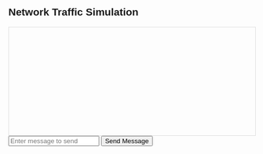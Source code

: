 <!DOCTYPE html>
<html lang="en">
<head>
  <meta charset="UTF-8">
  <meta name="viewport" content="width=device-width, initial-scale=1.0">
  <title>Network Traffic Simulation</title>
  <style>
    body { font-family: Arial, sans-serif; margin: 20px; }
    #messages { border: 1px solid #ddd; padding: 10px; height: 200px; overflow-y: scroll; }
    .sent { color: blue; }
    .received { color: green; }
    .status { color: gray; }
  </style>
</head>
<body>
  <h2>Network Traffic Simulation</h2>
  <div id="messages"></div>
  <input type="text" id="messageInput" placeholder="Enter message to send" />
  <button onclick="sendMessage()">Send Message</button>

  <script>
    // Create a WebSocket to simulate network communication
    let socket = new WebSocket("wss://echo.websocket.org"); // Using a public WebSocket echo server
    const messagesDiv = document.getElementById("messages");

    // Display connection status
    socket.onopen = () => addMessage("Connected to server", "status");
    socket.onclose = () => addMessage("Disconnected from server", "status");

    // Function to display messages in the messages div
    function addMessage(message, type) {
      const msg = document.createElement("p");
      msg.classList.add(type);
      msg.textContent = message;
      messagesDiv.appendChild(msg);
      messagesDiv.scrollTop = messagesDiv.scrollHeight; // Auto-scroll to latest message
    }

    // Function to send messages to the server
    function sendMessage() {
      const messageInput = document.getElementById("messageInput");
      const message = messageInput.value.trim();
      if (message) {
        addMessage(`Sent: ${message}`, "sent");
        socket.send(message);
        messageInput.value = "";
      }
    }

    // Display messages received from the server
    socket.onmessage = (event) => {
      addMessage(`Received: ${event.data}`, "received");
    };
  </script>
</body>
</html>
